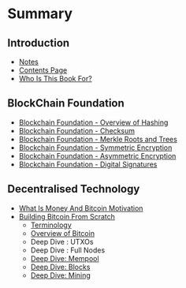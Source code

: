 # Summary

## Introduction

* [Notes](notes.md)
* [Contents Page](README.md)
* [Who Is This Book For?](who-is-this-book-for.md)

## BlockChain Foundation

* [Blockchain Foundation - Overview of Hashing](chapter1.md)
* [Blockchain Foundation - Checksum](second-chapter.md)
* [Blockchain Foundation - Merkle Roots and Trees](third-chapter.md)
* [Blockchain Foundation - Symmetric Encryption](symmetric-encryption.md)
* [Blockchain Foundation - Asymmetric Encryption](blockchain-foundation-asymmetric-encryption.md)
* [Blockchain Foundation - Digital Signatures](blockchain-foundation-digital-signatures.md)

## Decentralised Technology

* [What Is Money And Bitcoin Motivation](decentralised-technology/what-is-money.md)
* [Building Bitcoin From Scratch](decentralised-technology/terminology.md)
  * [Terminology](decentralised-technology/terminology/title1.md)
  * [Overview of Bitcoin](decentralised-technology/what-is-bitcoin.md)
  * Deep Dive : UTXOs
  * Deep Dive : Full Nodes
  * [Deep Dive: Mempool](decentralised-technology/terminology/deep-dive-mempool.md)
  * [Deep Dive: Blocks](decentralised-technology/terminology/deep-dive-mining/deep-dive-blocks.md)
  * [Deep Dive: Mining](decentralised-technology/terminology/deep-dive-mining.md)

